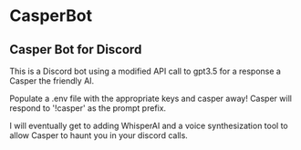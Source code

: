 # CasperBot
<h2>Casper Bot for Discord</h2>
<p> This is a Discord bot using a modified API call to gpt3.5 for a response a Casper the friendly AI.</p>
<p> Populate a .env file with the appropriate keys and casper away! Casper will respond to '!casper' as the prompt prefix. </p>

<p> I will eventually get to adding WhisperAI and a voice synthesization tool to allow Casper to haunt you in your discord calls.</p>
